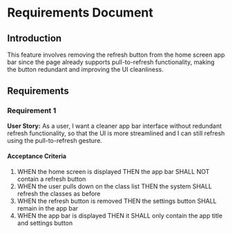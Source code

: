 # Requirements Document

## Introduction

This feature involves removing the refresh button from the home screen app bar since the page already supports pull-to-refresh functionality, making the button redundant and improving the UI cleanliness.

## Requirements

### Requirement 1

**User Story:** As a user, I want a cleaner app bar interface without redundant refresh functionality, so that the UI is more streamlined and I can still refresh using the pull-to-refresh gesture.

#### Acceptance Criteria

1. WHEN the home screen is displayed THEN the app bar SHALL NOT contain a refresh button
2. WHEN the user pulls down on the class list THEN the system SHALL refresh the classes as before
3. WHEN the refresh button is removed THEN the settings button SHALL remain in the app bar
4. WHEN the app bar is displayed THEN it SHALL only contain the app title and settings button